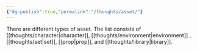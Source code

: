 ```yaml
---
{"dg-publish":true,"permalink":"/thoughts/asset/"}
---
```


There are different types of asset. The list consists of [[thoughts/character\|character]], [[thoughts/environment\|environment]] , [[thoughts/set\|set]], [[prop\|prop]], and [[thoughts/library\|library]].


